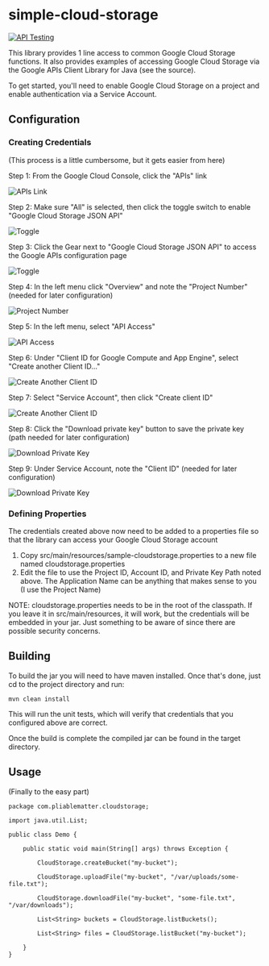 # simple-cloud-storage

[![API Testing](https://img.shields.io/badge/API%20Test-RapidAPI-blue.svg)](https://rapidapi.com/package/GoogleCloudStorage/functions?utm_source=GoogleCloudStorageGithub&utm_medium=button&utm_content=Vender_GitHub)

This library provides 1 line access to common Google Cloud Storage functions. It also provides examples of accessing Google Cloud Storage via the Google APIs Client Library for Java (see the source).

To get started, you'll need to enable Google Cloud Storage on a project and enable authentication via a Service Account.

## Configuration

### Creating Credentials

(This process is a little cumbersome, but it gets easier from here)

Step 1: From the Google Cloud Console, click the "APIs" link

![APIs Link](https://raw.github.com/pliablematter/simple-cloud-storage/master/docs/images/apis-link.png)

Step 2: Make sure "All" is selected, then click the toggle switch to enable "Google Cloud Storage JSON API"

![Toggle](https://raw.github.com/pliablematter/simple-cloud-storage/master/docs/images/toggle.png)

Step 3: Click the Gear next to "Google Cloud Storage JSON API" to access the Google APIs configuration page

![Toggle](https://raw.github.com/pliablematter/simple-cloud-storage/master/docs/images/gear.png)

Step 4: In the left menu click "Overview" and note the "Project Number" (needed for later configuration)

![Project Number](https://raw.github.com/pliablematter/simple-cloud-storage/master/docs/images/project-number.png)

Step 5: In the left menu, select "API Access"

![API Access](https://raw.github.com/pliablematter/simple-cloud-storage/master/docs/images/api-access.png)

Step 6: Under "Client ID for Google Compute and App Engine", select "Create another Client ID..."

![Create Another Client ID](https://raw.github.com/pliablematter/simple-cloud-storage/master/docs/images/create-another-client-id.png)

Step 7: Select "Service Account", then click "Create client ID"

![Create Another Client ID](https://raw.github.com/pliablematter/simple-cloud-storage/master/docs/images/create-client-id.png)

Step 8: Click the "Download private key" button to save the private key (path needed for later configuration)

![Download Private Key](https://raw.github.com/pliablematter/simple-cloud-storage/master/docs/images/download-private-key.png)

Step 9: Under Service Account, note the "Client ID" (needed for later configuration)

![Download Private Key](https://raw.github.com/pliablematter/simple-cloud-storage/master/docs/images/client-id.png)

### Defining Properties

The credentials created above now need to be added to a properties file so that the library can access your Google Cloud Storage account

1. Copy src/main/resources/sample-cloudstorage.properties to a new file named cloudstorage.properties
2. Edit the file to use the Project ID, Account ID, and Private Key Path noted above. The Application Name can be anything that makes sense to you (I use the Project Name)

NOTE: cloudstorage.properties needs to be in the root of the classpath. If you leave it in src/main/resources, it will work, but the credentials will be embedded in your jar. Just something to be aware of since there are possible security concerns.

## Building

To build the jar you will need to have maven installed. Once that's done, just cd to the project directory and run:

`mvn clean install`

This will run the unit tests, which will verify that credentials that you configured above are correct.

Once the build is complete the compiled jar can be found in the target directory.

## Usage

(Finally to the easy part)

```
package com.pliablematter.cloudstorage;

import java.util.List;

public class Demo {

	public static void main(String[] args) throws Exception {
		
		CloudStorage.createBucket("my-bucket");
		
		CloudStorage.uploadFile("my-bucket", "/var/uploads/some-file.txt");
		
		CloudStorage.downloadFile("my-bucket", "some-file.txt", "/var/downloads");
		
		List<String> buckets = CloudStorage.listBuckets();
		
		List<String> files = CloudStorage.listBucket("my-bucket");

	}
}
```
